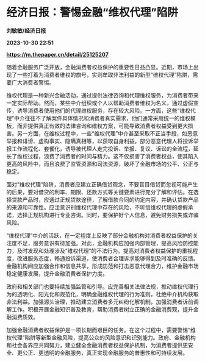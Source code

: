 # 经济日报：警惕金融“维权代理”陷阱
**刘敏敏/经济日报**

**2023-10-30 22:51**

**https://m.thepaper.cn/detail/25125207**

随着金融服务广泛开放，金融消费者权益保护的重要性日益凸显。近期，市场上出现了一些打着为消费者维权的旗号，实则牟取非法利益的新型“维权代理”陷阱，需要广大消费者警惕。

维权代理是一种新兴金融活动，通过提供法律咨询和代理维权服务，为消费者带来一定实际帮助。然而，某些中介组织或个人以帮助消费者维权为名义，通过虚假宣传，诱导消费者使用他们的代理维权服务，存在较大风险。一方面，这些“维权代理”中介往往不了解案件具体情况和消费者真实需求，他们通常采用统一的维权模板，而非提供真正有效的法律咨询和维权方案，可能导致消费者权益受到更大损害。另一方面，在维权过程中，一些“维权代理”中介甚至采取不正当手段，如恶意举报和诽谤、虚构事实、隐瞒真相等，以获取自身利益。部分恶意代理人将投诉举报工作流程化、套餐化，诱导被代理人走完投诉、举报、复议、诉讼的全流程，延长了维权过程，浪费了消费者的时间与精力。这不仅损害了消费者权益，使其陷入更高的风险中，而且浪费了监管资源和司法资源，破坏了金融市场的公平、公正与稳定。

面对“维权代理”陷阱，消费者应建立正确借贷观念，不要盲目借贷而忽视可能产生的后果，要对借贷的利率、期限、还款方式等关键要素进行充分了解和评估。在选择贷款产品时，应通过正规贷款途径，了解借款合同的约定内容，并确认贷款产品的来源和可靠性。应注意识别维权代理中存在的风险，不听信维权代理的虚假承诺，选择正规机构进行专业咨询。同时，要保护好个人信息，避免财务损失或诈骗风险。

“维权代理”中介的活跃，在一定程度上反映了部分金融机构对消费者权益保护的关注度不足，服务意识有待加强。对此，金融机构应加强内部管理，提高风险防控能力，及时发现和处理涉及“维权代理”的不法行为。提高对消费者权益保护的重视程度，改进服务态度，畅通投诉渠道，使消费者合理诉求能够得到及时准确的反馈。金融机构间应加强合作和信息共享，形成防范和打击恶意代理合力，维护金融市场稳定健康发展，提升金融消费者保护力度。

政府和相关部门也要持续加强监管和引导。应完善相关法律法规，推动维权代理行为的透明化、阳光化和规范化，明确金融维权代理的行为准则，杜绝中介机构获取非法利益。加强源头治理，推动建立消费者多元纠纷化解机制，加强消费者诉前调解工作。积极开展金融知识普及教育，帮助消费者树立正确的金融消费观，提升金融消费质效。

加强金融消费者权益保护是一项长期而艰巨的任务。在这个过程中，需要警惕“维权代理”陷阱等新型金融风险，提高公众的风险意识和识别能力。政府、金融机构和社会各界应共同努力，建立健全金融消费者权益保护机制，为消费者提供更安全、更公正、更透明的金融服务，真正实现金融服务的普惠性和可持续发展。